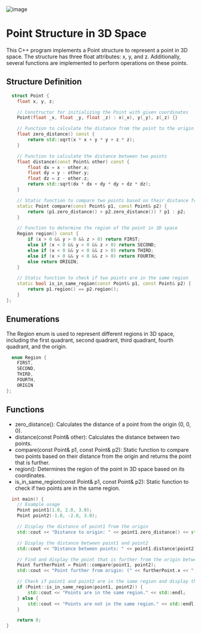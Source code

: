 ![image](https://github.com/cavadibrahimli1/sct_hw/assets/76445357/a8064085-f364-44b7-9da7-d270f9a755bb)



# Point Structure in 3D Space

This C++ program implements a Point structure to represent a point in 3D space. The structure has three float attributes: x, y, and z. Additionally, several functions are implemented to perform operations on these points.

## Structure Definition

```cpp
  struct Point {
    float x, y, z;

    // Constructor for initializing the Point with given coordinates
    Point(float _x, float _y, float _z) : x(_x), y(_y), z(_z) {}

    // Function to calculate the distance from the point to the origin (0, 0, 0)
    float zero_distance() const {
        return std::sqrt(x * x + y * y + z * z);
    }

    // Function to calculate the distance between two points
    float distance(const Point& other) const {
        float dx = x - other.x;
        float dy = y - other.y;
        float dz = z - other.z;
        return std::sqrt(dx * dx + dy * dy + dz * dz);
    }

    // Static function to compare two points based on their distance from the origin
    static Point compare(const Point& p1, const Point& p2) {
        return (p1.zero_distance() > p2.zero_distance()) ? p1 : p2;
    }

    // Function to determine the region of the point in 3D space
    Region region() const {
        if (x > 0 && y > 0 && z > 0) return FIRST;
        else if (x < 0 && y > 0 && z > 0) return SECOND;
        else if (x < 0 && y < 0 && z > 0) return THIRD;
        else if (x > 0 && y < 0 && z > 0) return FOURTH;
        else return ORIGIN;
    }

    // Static function to check if two points are in the same region
    static bool is_in_same_region(const Point& p1, const Point& p2) {
        return p1.region() == p2.region();
    }
};
```

## Enumerations
The Region enum is used to represent different regions in 3D space, including the first quadrant, second quadrant, third quadrant, fourth quadrant, and the origin.

```cpp
  enum Region {
    FIRST,
    SECOND,
    THIRD,
    FOURTH,
    ORIGIN
};

```

## Functions
- zero_distance(): Calculates the distance of a point from the origin (0, 0, 0).
- distance(const Point& other): Calculates the distance between two points.
- compare(const Point& p1, const Point& p2): Static function to compare two points based on their distance from the origin and returns the point that is further.
- region(): Determines the region of the point in 3D space based on its coordinates.
- is_in_same_region(const Point& p1, const Point& p2): Static function to check if two points are in the same region.


```cpp
  int main() {
    // Example usage
    Point point1(1.0, 2.0, 3.0);
    Point point2(-1.0, -2.0, 3.0);

    // Display the distance of point1 from the origin
    std::cout << "Distance to origin: " << point1.zero_distance() << std::endl;

    // Display the distance between point1 and point2
    std::cout << "Distance between points: " << point1.distance(point2) << std::endl;

    // Find and display the point that is further from the origin between point1 and point2
    Point furtherPoint = Point::compare(point1, point2);
    std::cout << "Point further from origin: (" << furtherPoint.x << ", " << furtherPoint.y << ", " << furtherPoint.z << ")" << std::endl;

    // Check if point1 and point2 are in the same region and display the result
    if (Point::is_in_same_region(point1, point2)) {
        std::cout << "Points are in the same region." << std::endl;
    } else {
        std::cout << "Points are not in the same region." << std::endl;
    }

    return 0;
}

```
